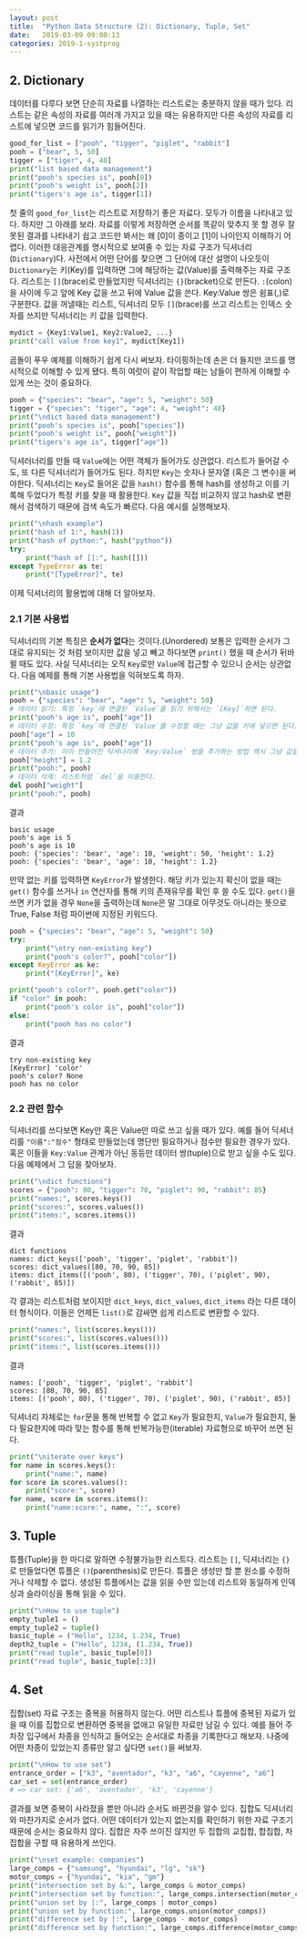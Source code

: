 ```yaml
---
layout: post
title:  "Python Data Structure (2): Dictionary, Tuple, Set"
date:   2019-03-09 09:00:13
categories: 2019-1-systprog
---
```


## 2. Dictionary

데이터를 다루다 보면 단순히 자료를 나열하는 리스트로는 충분하지 않을 때가 있다. 리스트는 같은 속성의 자료를 여러개 가지고 있을 때는 유용하지만 다른 속성의 자료를 리스트에 넣으면 코드를 읽기가 힘들어진다. 

```python
good_for_list = ["pooh", "tigger", "piglet", "rabbit"]
pooh = ["bear", 5, 50]
tigger = ["tiger", 4, 40]
print("list based data management")
print("pooh's species is", pooh[0])
print("pooh's weight is", pooh[2])
print("tigers's age is", tigger[1])
```

첫 줄의 `good_for_list`는 리스트로 저장하기 좋은 자료다. 모두가 이름을 나타내고 있다. 하지만 그 아래를 보라. 자료를 이렇게 저장하면 순서를 똑같이 맞추지 못 할 경우 잘못된 결과를 나타내기 쉽고 코드만 봐서는 왜 [0]이 종이고 [1]이 나이인지 이해하기 어렵다. 이러한 대응관계를 명시적으로 보여줄 수 있는 자료 구조가 딕셔너리(`Dictionary`)다. 사전에서 어떤 단어를 찾으면 그 단어에 대산 설명이 나오듯이 `Dictionary`는 키(Key)를 입력하면 그에 해당하는 값(Value)를 출력해주는 자료 구조다. 리스트는 `[]`(brace)로 만들었지만 딕셔너리는 `{}`(bracket)으로 만든다. `:`(colon)을 사이에 두고 앞에 Key 값을 쓰고 뒤에 Value 값을 쓴다. Key:Value 쌍은 쉼표(,)로 구분한다. 값을 꺼낼때는 리스트, 딕셔너리 모두 `[]`(brace)를 쓰고 리스트는 인덱스 숫자를 쓰지만 딕셔너리는 키 값을 입력한다.

```python
mydict = {Key1:Value1, Key2:Value2, ...}
print("call value from key1", mydict[Key1])
```

곰돌이 푸우 예제를 이해하기 쉽게 다시 써보자. 타이핑하는데 손은 더 들지만 코드를 명시적으로 이해할 수 있게 됐다. 특히 여럿이 같이 작업할 때는 남들이 편하게 이해할 수 있게 쓰는 것이 중요하다.

```python
pooh = {"species": "bear", "age": 5, "weight": 50}
tigger = {"species": "tiger", "age": 4, "weight": 40}
print("\ndict based data management")
print("pooh's species is", pooh["species"])
print("pooh's weight is", pooh["weight"])
print("tigers's age is", tigger["age"])
```

딕셔러너리를 만들 때 `Value`에는 어떤 객체가 들어가도 상관없다. 리스트가 들어갈 수도, 또 다른 딕셔너리가 들어가도 된다. 하지만 `Key`는 숫자나 문자열 (혹은 그 변수)을 써야한다. 딕셔너리는 `Key`로 들어온 값을 `hash()` 함수를 통해 hash를 생성하고 이를 기록해 두었다가 특정 키를 찾을 때 활용한다. `Key` 값을 직접 비교하지 않고 hash로 변환해서 검색하기 때문에 검색 속도가 빠르다. 다음 예시를 실행해보자.

```python
print("\nhash example")
print("hash of 1:", hash(1))
print("hash of python:", hash("python"))
try:
    print("hash of []:", hash([]))
except TypeError as te:
    print("[TypeError]", te)
```

이제 딕셔너리의 활용법에 대해 더 알아보자.

### 2.1  기본 사용법

딕셔너리의 기본 특징은 **순서가 없다**는 것이다.(Unordered) 보통은 입력한 순서가 그대로 유지되는 것 처럼 보이지만 값을 넣고 빼고 하다보면 `print()` 했을 때 순서가 뒤바뀔 때도 있다. 사실 딕셔너리는 오직 `Key`로만 `Value`에 접근할 수 있으니 순서는 상관없다. 다음 예제를 통해 기본 사용법을 익혀보도록 하자.

```python
print("\nbasic usage")
pooh = {"species": "bear", "age": 5, "weight": 50}
# 데이터 읽기: 특정 `key`에 연결된 `Value`를 읽기 위해서는 `[Key]`하면 된다.
print("pooh's age is", pooh["age"])
# 데이터 수정: 특정 `key`에 연결된 `Value`를 수정할 때는 그냥 값을 키에 넣으면 된다.
pooh["age"] = 10
print("pooh's age is", pooh["age"])
# 데이터 추가: 이미 만들어진 딕셔너리에 `Key:Value` 쌍을 추가하는 방법 역시 그냥 값을 키에 넣으면 된다.
pooh["height"] = 1.2
print("pooh:", pooh)
# 데이터 삭제: 리스트처럼 `del`을 이용한다.
del pooh["weight"]
print("pooh:", pooh)
```
결과
```
basic usage
pooh's age is 5
pooh's age is 10
pooh: {'species': 'bear', 'age': 10, 'weight': 50, 'height': 1.2}
pooh: {'species': 'bear', 'age': 10, 'height': 1.2}
```

만약 없는 키를 입력하면 `KeyError`가 발생한다. 해당 키가 있는지 확신이 없을 때는 `get()` 함수를 쓰거나 `in` 연산자를 통해 키의 존재유무를 확인 후 쓸 수도 있다. `get()`을 쓰면 키가 없을 경우 `None`을 출력하는데 `None`은 말 그대로 아무것도 아니라는 뜻으로 True, False 처럼 파이썬에 지정된 키워드다.

```python
pooh = {"species": "bear", "age": 5, "weight": 50}
try:
    print("\ntry non-existing key")
    print("pooh's color?", pooh["color"])
except KeyError as ke:
    print("[KeyError]", ke)

print("pooh's color?", pooh.get("color"))
if "color" in pooh:
    print("pooh's color is", pooh["color"])
else:
    print("pooh has no color")
```
결과
```
try non-existing key
[KeyError] 'color'
pooh's color? None
pooh has no color
```

### 2.2 관련 함수

딕셔너리를 쓰다보면 Key만 혹은 Value만 따로 쓰고 싶을 때가 있다. 예를 들어 딕셔너리를 `"이름":"점수"` 형태로 만들었는데 명단만 필요하거나 점수만 필요한 경우가 있다. 혹은 이들을 `Key:Value` 관계가 아닌 동등만 데이터 쌍(tuple)으로 받고 싶을 수도 있다. 다음 예제에서 그 답을 찾아보자.
```python
print("\ndict functions")
scores = {"pooh": 80, "tigger": 70, "piglet": 90, "rabbit": 85}
print("names:", scores.keys())
print("scores:", scores.values())
print("items:", scores.items())
```
결과
```
dict functions
names: dict_keys(['pooh', 'tigger', 'piglet', 'rabbit'])
scores: dict_values([80, 70, 90, 85])
items: dict_items([('pooh', 80), ('tigger', 70), ('piglet', 90), ('rabbit', 85)])
```

각 결과는 리스트처럼 보이지만 `dict_keys`, `dict_values`, `dict_items` 라는 다른 데이터 형식이다. 이들은 언제든 `list()`로 감싸면 쉽게 리스트로 변환할 수 있다.
```python
print("names:", list(scores.keys()))
print("scores:", list(scores.values()))
print("items:", list(scores.items()))
```
결과
```
names: ['pooh', 'tigger', 'piglet', 'rabbit']
scores: [80, 70, 90, 85]
items: [('pooh', 80), ('tigger', 70), ('piglet', 90), ('rabbit', 85)]
```

딕셔너리 자체로는 `for`문을 통해 반복할 수 없고 `Key`가 필요한지, `Value`가 필요한지, 둘 다 필요한지에 따라 맞는 함수를 통해 반복가능한(iterable) 자료형으로 바꾸어 쓰면 된다.
```python
print("\niterate over keys")
for name in scores.keys():
    print("name:", name)
for score in scores.values():
    print("score:", score)
for name, score in scores.items():
    print("name:score:", name, ":", score)
```

## 3. Tuple

튜플(Tuple)을 한 마디로 말하면 수정불가능한 리스트다. 리스트는 `[]`, 딕셔너리는 `{}`로 만들었다면 튜플은 `()`(parenthesis)로 만든다. 튜플은 생성만 할 뿐 원소를 수정하거나 삭제할 수 없다. 생성된 튜플에서는 값을 읽을 수만 있는데 리스트와 동일하게 인덱싱과 슬라이싱을 통해 읽을 수 있다.

```python
print("\nHow to use tuple")
empty_tuple1 = ()
empty_tuple2 = tuple()
basic_tuple = ("Hello", 1234, 1.234, True)
depth2_tuple = ("Hello", 1234, (1.234, True))
print("read tuple", basic_tuple[0])
print("read tuple", basic_tuple[:3])
```

## 4. Set

집합(set) 자료 구조는 중복을 허용하지 않는다. 어떤 리스트나 튜플에 중복된 자료가 있을 때 이를 집합으로 변환하면 중복을 없애고 유일한 자료만 남길 수 있다. 예를 들어 주차장 입구에서 차종을 인식하고 들어오는 순서대로 차종을 기록한다고 해보자. 나중에 어떤 차종이 있었는지 종류만 알고 싶다면 `set()`을 써보자.
```python
print("\nHow to use set")
entrance_order = ["k3", "aventador", "k3", "a6", "cayenne", "a6"]
car_set = set(entrance_order)
# => car set: {'a6', 'aventador', 'k3', 'cayenne'}
```

결과를 보면 중복이 사라졌을 뿐만 아니라 순서도 바뀐것을 알수 있다. 집합도 딕셔너리와 마찬가지로 순서가 없다. 어떤 데이터가 있는지 없는지를 확인하기 위한 자료 구조기 때문에 순서는 중요하지 않다. 집합은 자주 쓰이진 않지만 두 집합의 교집합, 합집합, 차집합을 구할 때 유용하게 쓰인다.
```python
print("\nset example: companies")
large_comps = {"samsung", "hyundai", "lg", "sk"}
motor_comps = {"hyundai", "kia", "gm"}
print("intersection set by &:", large_comps & motor_comps)
print("intersection set by function:", large_comps.intersection(motor_comps))
print("union set by |:", large_comps | motor_comps)
print("union set by function:", large_comps.union(motor_comps))
print("difference set by |:", large_comps - motor_comps)
print("difference set by function:", large_comps.difference(motor_comps))
```

